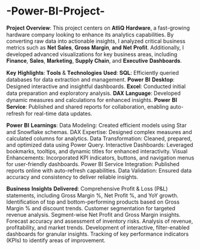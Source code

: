 # -Power-BI-Project-

𝐏𝐫𝐨𝐣𝐞𝐜𝐭 𝐎𝐯𝐞𝐫𝐯𝐢𝐞𝐰:
This project centers on 𝐀𝐭𝐥𝐢𝐐 𝐇𝐚𝐫𝐝𝐰𝐚𝐫𝐞, a fast-growing hardware company looking to enhance its analytics capabilities. By converting raw data into actionable insights, I analyzed critical business metrics such as 𝐍𝐞𝐭 𝐒𝐚𝐥𝐞𝐬, 𝐆𝐫𝐨𝐬𝐬 𝐌𝐚𝐫𝐠𝐢𝐧, 𝐚𝐧𝐝 𝐍𝐞𝐭 𝐏𝐫𝐨𝐟𝐢𝐭. Additionally, I developed advanced visualizations for key business areas, including 𝐅𝐢𝐧𝐚𝐧𝐜𝐞, 𝐒𝐚𝐥𝐞𝐬, 𝐌𝐚𝐫𝐤𝐞𝐭𝐢𝐧𝐠, 𝐒𝐮𝐩𝐩𝐥𝐲 𝐂𝐡𝐚𝐢𝐧, and 𝐄𝐱𝐞𝐜𝐮𝐭𝐢𝐯𝐞 𝐃𝐚𝐬𝐡𝐛𝐨𝐚𝐫𝐝𝐬.

𝐊𝐞𝐲 𝐇𝐢𝐠𝐡𝐥𝐢𝐠𝐡𝐭𝐬:
𝐓𝐨𝐨𝐥𝐬 & 𝐓𝐞𝐜𝐡𝐧𝐨𝐥𝐨𝐠𝐢𝐞𝐬 𝐔𝐬𝐞𝐝:
𝐒𝐐𝐋: Efficiently queried databases for data extraction and management.
𝐏𝐨𝐰𝐞𝐫 𝐁𝐈 𝐃𝐞𝐬𝐤𝐭𝐨𝐩: Designed interactive and insightful dashboards.
𝐄𝐱𝐜𝐞𝐥: Conducted initial data preparation and exploratory analysis.
𝐃𝐀𝐗 𝐋𝐚𝐧𝐠𝐮𝐚𝐠𝐞: Developed dynamic measures and calculations for enhanced insights.
𝐏𝐨𝐰𝐞𝐫 𝐁𝐈 𝐒𝐞𝐫𝐯𝐢𝐜𝐞: Published and shared reports for collaboration, enabling auto-refresh for real-time data updates.

𝐏𝐨𝐰𝐞𝐫 𝐁𝐈 𝐋𝐞𝐚𝐫𝐧𝐢𝐧𝐠𝐬:
Data Modeling: Created efficient models using Star and Snowflake schemas.
DAX Expertise: Designed complex measures and calculated columns for analytics.
Data Transformation: Cleaned, prepared, and optimized data using Power Query.
Interactive Dashboards: Leveraged bookmarks, tooltips, and dynamic titles for enhanced interactivity.
Visual Enhancements: Incorporated KPI indicators, buttons, and navigation menus for user-friendly dashboards.
Power BI Service Integration: Published reports online with auto-refresh capabilities.
Data Validation: Ensured data accuracy and consistency to deliver reliable insights.

𝐁𝐮𝐬𝐢𝐧𝐞𝐬𝐬 𝐈𝐧𝐬𝐢𝐠𝐡𝐭𝐬 𝐃𝐞𝐥𝐢𝐯𝐞𝐫𝐞𝐝:
Comprehensive Profit & Loss (P&L) statements, including Gross Margin %, Net Profit %, and YoY growth.
Identification of top and bottom-performing products based on Gross Margin % and discount trends.
Customer segmentation for targeted revenue analysis.
Segment-wise Net Profit and Gross Margin insights.
Forecast accuracy and assessment of inventory risks.
Analysis of revenue, profitability, and market trends.
Development of interactive, filter-enabled dashboards for granular insights.
Tracking of key performance indicators (KPIs) to identify areas of improvement.

